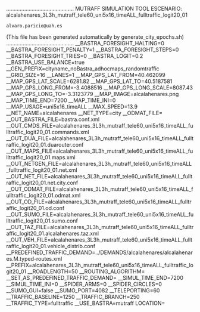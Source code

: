 .............................................
    MUTRAFF SIMULATION TOOL
    ESCENARIO: alcalahenares_3L3h_mutraff_tele60_uni5x16_timeALL_fulltraffic_logit20_01

    alvaro.paricio@uah.es
(This file has been generated automatically by generate_city_epochs.sh)
.............................................
__BASTRA_FORESIGHT_HALTING=0
__BASTRA_FORESIGHT_PENALTY=1
__BASTRA_FORESIGHT_STEPS=0
__BASTRA_FORESIGHT_TRIES=0
__BASTRA_LOGIT=0.2
__BASTRA_USE_BALANCE=true
__GEN_PREFIX=cityname_noBastra_adhocmaps_randomtraffic
__GRID_SIZE=16
__LANES=1
__MAP_GPS_LAT_FROM=40.462099
__MAP_GPS_LAT_SCALE=6281.82
__MAP_GPS_LAT_TO=40.5187581
__MAP_GPS_LONG_FROM=-3.4088516
__MAP_GPS_LONG_SCALE=8087.43
__MAP_GPS_LONG_TO=-3.3123779
__MAP_IMAGE=alcalahenares.png
__MAP_TIME_END=7200
__MAP_TIME_INI=0
__MAP_USAGE=uni5x16_timeALL
__MAX_SPEED=13.9
__NET_NAME=alcalahenares
__NET_TYPE=city
__ODMAT_FILE=
__OUT_BASTRA_FILE=bastra.conf.xml
__OUT_CMDS_FILE=alcalahenares_3L3h_mutraff_tele60_uni5x16_timeALL_fulltraffic_logit20_01.commands.xml
__OUT_DUA_FILE=alcalahenares_3L3h_mutraff_tele60_uni5x16_timeALL_fulltraffic_logit20_01.duarouter.conf
__OUT_MAPS_FILE=alcalahenares_3L3h_mutraff_tele60_uni5x16_timeALL_fulltraffic_logit20_01.maps.xml
__OUT_NETGEN_FILE=alcalahenares_3L3h_mutraff_tele60_uni5x16_timeALL_fulltraffic_logit20_01.net.xml
__OUT_NET_FILE=alcalahenares_3L3h_mutraff_tele60_uni5x16_timeALL_fulltraffic_logit20_01.net.city.conf
__OUT_ODMAT_FILE=alcalahenares_3L3h_mutraff_tele60_uni5x16_timeALL_fulltraffic_logit20_01.odmat.xml
__OUT_OD_FILE=alcalahenares_3L3h_mutraff_tele60_uni5x16_timeALL_fulltraffic_logit20_01.od.conf
__OUT_SUMO_FILE=alcalahenares_3L3h_mutraff_tele60_uni5x16_timeALL_fulltraffic_logit20_01.sumo.conf
__OUT_TAZ_FILE=alcalahenares_3L3h_mutraff_tele60_uni5x16_timeALL_fulltraffic_logit20_01.alcalahenares.taz.xml
__OUT_VEH_FILE=alcalahenares_3L3h_mutraff_tele60_uni5x16_timeALL_fulltraffic_logit20_01.vehicle_distrib.conf
__PREDEFINED_TRAFFIC_DEMAND=../DEMANDS/alcalahenares/alcalahenares.M.typed-routes.xml
__PREFIX=alcalahenares_3L3h_mutraff_tele60_uni5x16_timeALL_fulltraffic_logit20_01
__ROADLENGTH=50
__ROUTING_ALGORITHM=
__SET_AS_PREDEFINED_TRAFFIC_DEMAND=
__SIMUL_TIME_END=7200
__SIMUL_TIME_INI=0
__SPIDER_ARMS=0
__SPIDER_CIRCLES=0
__SUMO_GUI=false
__SUMO_PORT=4082
__TELEPORTING=60
__TRAFFIC_BASELINE=1250
__TRAFFIC_BRANCH=250
__TRAFFIC_TYPE=fulltraffic
__USE_BASTRA=mutraff
LOCATION=    <location netOffset="-465343.12,-4479111.07" convBoundary="0.00,0.00,8087.43,6281.82" origBoundary="-3.408842,40.462103,-3.312420,40.518754" projParameter="+proj=utm +zone=30 +ellps=WGS84 +datum=WGS84 +units=m +no_defs"/>
